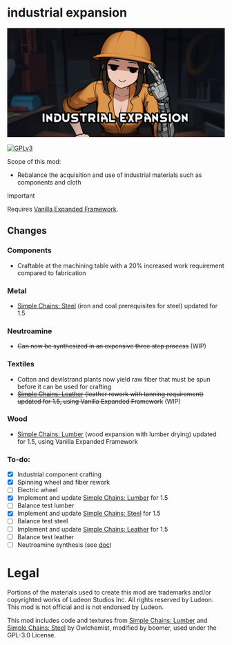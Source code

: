 <!--[![GPLv3][badge-license]](https://www.gnu.org/licenses/gpl-3.0) -->
[badge-license]: https://img.shields.io/badge/License-GPLv3-lightgray
<!--![Supports Royalty][badge-dlc-royalty] supports Royalty DLC-->
[badge-dlc-royalty]: https://img.shields.io/badge/DLC-Royalty-gold
<!--![Supports Ideology][badge-dlc-ideology] supports Ideology DLC-->
[badge-dlc-ideology]: https://img.shields.io/badge/DLC-Ideology-indianred
<!--![Supports Biotech][badge-dlc-biotech] supports Biotech DLC-->
[badge-dlc-biotech]: https://img.shields.io/badge/DLC-Biotech-mediumturquoise
<!--![Supports Anomaly][badge-dlc-anomaly] supports Anomaly DLC-->
[badge-dlc-anomaly]: https://img.shields.io/badge/DLC-Anomaly-darkseagreen

# industrial expansion
![](About/Preview.png)

[![GPLv3][badge-license]](https://www.gnu.org/licenses/gpl-3.0)

Scope of this mod:
- Rebalance the acquisition and use of industrial materials such as components and cloth

> [!IMPORTANT]
> Requires [Vanilla Expanded Framework](https://steamcommunity.com/sharedfiles/filedetails/?id=2023507013).

## Changes
### Components
- Craftable at the machining table with a 20% increased work requirement compared to fabrication
### Metal
- [Simple Chains: Steel](https://steamcommunity.com/sharedfiles/filedetails/?id=1702668415) (iron and coal prerequisites for steel) updated for 1.5
### Neutroamine
- ~~Can now be synthesized in an expensive three step process~~ (WIP)
### Textiles
- Cotton and devilstrand plants now yield raw fiber that must be spun before it can be used for crafting
- ~~[Simple Chains: Leather](https://steamcommunity.com/workshop/filedetails/?id=1713884017) (leather rework with tanning requirement) updated for 1.5, using Vanilla Expanded Framework~~ (WIP)
### Wood
- [Simple Chains: Lumber](https://steamcommunity.com/sharedfiles/filedetails/?id=1708709952) (wood expansion with lumber drying) updated for 1.5, using Vanilla Expanded Framework

### To-do:
- [x] Industrial component crafting
- [x] Spinning wheel and fiber rework
- [ ] Electric wheel
- [x] Implement and update [Simple Chains: Lumber](https://steamcommunity.com/sharedfiles/filedetails/?id=1708709952) for 1.5
- [ ] Balance test lumber
- [x] Implement and update [Simple Chains: Steel](https://steamcommunity.com/sharedfiles/filedetails/?id=1702668415) for 1.5
- [ ] Balance test steel
- [ ] Implement and update [Simple Chains: Leather](https://steamcommunity.com/workshop/filedetails/?id=1713884017) for 1.5
- [ ] Balance test leather
- [ ] Neutroamine synthesis (see [doc](neutroamine.md))

# Legal
Portions of the materials used to create this mod are trademarks and/or copyrighted works of Ludeon Studios Inc. All rights reserved by Ludeon. This mod is not official and is not endorsed by Ludeon.

This mod includes code and textures from [Simple Chains: Lumber](https://github.com/Owlchemist/simple-chains-lumber) and [Simple Chains: Steel](https://github.com/Owlchemist/simple-chains-steel) by Owlchemist, modified by boomer, used under the GPL-3.0 License.